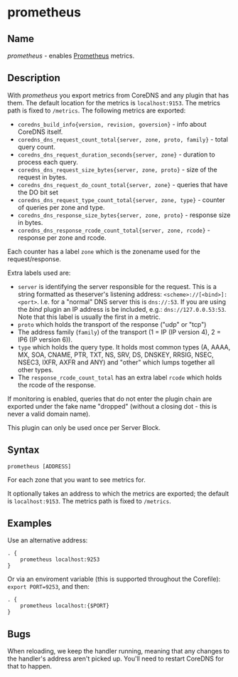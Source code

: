 # prometheus

## Name

*prometheus* - enables [Prometheus](https://prometheus.io/) metrics.

## Description

With *prometheus* you export metrics from CoreDNS and any plugin that has them.
The default location for the metrics is `localhost:9153`. The metrics path is fixed to `/metrics`.
The following metrics are exported:

* `coredns_build_info{version, revision, goversion}` - info about CoreDNS itself.
* `coredns_dns_request_count_total{server, zone, proto, family}` - total query count.
* `coredns_dns_request_duration_seconds{server, zone}` - duration to process each query.
* `coredns_dns_request_size_bytes{server, zone, proto}` - size of the request in bytes.
* `coredns_dns_request_do_count_total{server, zone}` -  queries that have the DO bit set
* `coredns_dns_request_type_count_total{server, zone, type}` - counter of queries per zone and type.
* `coredns_dns_response_size_bytes{server, zone, proto}` - response size in bytes.
* `coredns_dns_response_rcode_count_total{server, zone, rcode}` - response per zone and rcode.

Each counter has a label `zone` which is the zonename used for the request/response.

Extra labels used are:

* `server` is identifying the server responsible for the request. This is a string formatted
  as theserver's listening address: `<scheme>://[<bind>]:<port>`. I.e. for a "normal" DNS server
  this is `dns://:53`. If you are using the *bind* plugin an IP address is be included, e.g.: `dns://127.0.0.53:53`.
  Note that this label is usually the first in a metric.
* `proto` which holds the transport of the response ("udp" or "tcp")
* The address family (`family`) of the transport (1 = IP (IP version 4), 2 = IP6 (IP version 6)).
* `type` which holds the query type. It holds most common types (A, AAAA, MX, SOA, CNAME, PTR, TXT,
  NS, SRV, DS, DNSKEY, RRSIG, NSEC, NSEC3, IXFR, AXFR and ANY) and "other" which lumps together all
  other types.
* The `response_rcode_count_total` has an extra label `rcode` which holds the rcode of the response.

If monitoring is enabled, queries that do not enter the plugin chain are exported under the fake
name "dropped" (without a closing dot - this is never a valid domain name).

This plugin can only be used once per Server Block.

## Syntax

~~~
prometheus [ADDRESS]
~~~

For each zone that you want to see metrics for.

It optionally takes an address to which the metrics are exported; the default
is `localhost:9153`. The metrics path is fixed to `/metrics`.

## Examples

Use an alternative address:

~~~ corefile
. {
    prometheus localhost:9253
}
~~~

Or via an enviroment variable (this is supported throughout the Corefile): `export PORT=9253`, and
then:

~~~ corefile
. {
    prometheus localhost:{$PORT}
}
~~~

## Bugs

When reloading, we keep the handler running, meaning that any changes to the handler's address
aren't picked up. You'll need to restart CoreDNS for that to happen.
